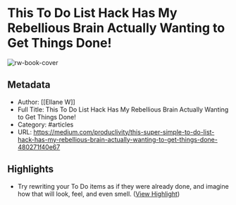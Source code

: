 # This To Do List Hack Has My Rebellious Brain Actually Wanting to Get Things Done!

![rw-book-cover](https://miro.medium.com/max/1200/1*fI7diC1nusWnaUR3Hgpv2Q.png)

## Metadata
- Author: [[Ellane W]]
- Full Title: This To Do List Hack Has My Rebellious Brain Actually Wanting to Get Things Done!
- Category: #articles
- URL: https://medium.com/produclivity/this-super-simple-to-do-list-hack-has-my-rebellious-brain-actually-wanting-to-get-things-done-480271f40e67

## Highlights
- Try rewriting your To Do items as if they were already done, and imagine how that will look, feel, and even smell. ([View Highlight](https://read.readwise.io/read/01h215hht54g7fd9r91azqahc6))
